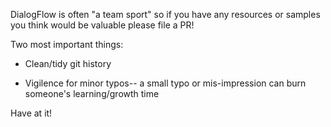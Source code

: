 DialogFlow is often "a team sport" so if you have any resources or samples you think would be valuable please file a PR! 

Two most important things:

- Clean/tidy git history

- Vigilence for minor typos-- a small typo or mis-impression can burn someone's learning/growth time

Have at it!
